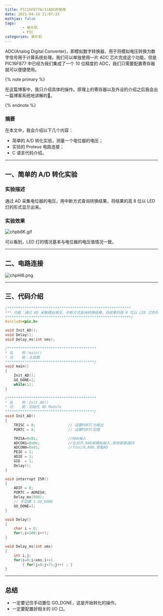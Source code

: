 ```yaml
---
title: PIC16F877A(3)ADC的使用
date: 2021-04-16 21:07:33
mathjax: false
tags: 
		- 单片机
		- PIC
categories: 单片机
---
```


ADC(Analog Digital Converter)，即模拟数字转换器，用于将模拟电压转换为数字信号用于计算系统处理。我们可以单独使用一片 ADC 芯片完成这个功能，但是 PIC16F877 中已经为我们集成了一个 10 位精度的 ADC，我们只需要配置寄存器就可以便捷使用。

<!-- more -->

{% note primary %}

在这篇博客中，我只介绍具体的操作。原理上的寄存器以及外设的介绍之后我会出一篇博客系统地讲解的👋。

{% endnote %}

### 摘要

在本文中，我会介绍以下几个内容：

- 简单的 A/D 转化实验，测量一个电位器的电压；
- 实验的 Proteus 电路连接；
- C 语言代码介绍。

---

## 一、简单的 A/D 转化实验

### 实验描述

通过 AD 采集电位器的电压，用中断方式查询转换结果，将结果的高 8 位以 LED 灯的形式显示出来。

### 实验效果

![chpb6K.gif](https://z3.ax1x.com/2021/04/16/chpb6K.gif)

可以看到，LED 灯的情况基本与电位器的电压值情况一致。

---


## 二、电路连接

![chpHl6.png](https://z3.ax1x.com/2021/04/16/chpHl6.png)

---

## 三、代码介绍

```c
/*********************************************************
*** 功能：通过 AD 采集模拟电压，中断方式查询转换结果，将结果的高 8 位以 LED 灯的形式显示出来。
**********************************************************/
#include<pic.h>           	          		

void Init_AD();
void Delay();
void Delay_ms(int xms);

/*****************************************
* 名    称：main() 
* 功    能：主函数
*****************************************/
void main()                 
{
    Init_AD();
    GO_DONE=1;
	while(1);
}

/*****************************************
* 名    称：Init_AD()
* 功    能：初始化 AD Module
*****************************************/
void Init_AD()
{
    TRISC = 0;  	         // 设置PORTC为输出
    PORTC = 0;               // 设置PORTC初值

	TRISA=0x01;				 //RA0输入
	ADCON1=0x0e;		 	 //左对齐,RA0做模拟输入,其他做普通IO
	ADCON0=0x41;		  	 //fosc/8,RA0,使能AD
    PEIE = 1;
    ADIE = 1;
    GIE  = 1;
    Delay();
}

void interrupt ISR()
{
    ADIF = 0;
    PORTC = ADRESH;
    Delay_ms(500);
    // 手动置 1 GO_DONE
    GO_DONE=1;
}

void Delay()
{
    char i = 0;
    for(;i<200;i++);
}

void Delay_ms(int xms)
{
 	int i,j;
 	for(i=0;i<xms;i++)
 		{ for(j=0;j<71;j++) ; }
}
```

---

## 总结

- 一定要记住手动置位 GO_DONE，这是开始转化的操作。
- 一定要配置好相关的 I/O 口。

